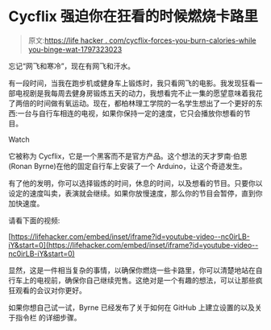 # Cycflix 强迫你在狂看的时候燃烧卡路里

> 原文:[https://life hacker . com/cycflix-forces-you-burn-calories-while you-binge-wat-1797323023](https://lifehacker.com/cycflix-forces-you-to-burn-calories-while-you-binge-wat-1797323023)

忘记“网飞和寒冷”，现在有网飞和汗水。

有一段时间，当我在跑步机或健身车上锻炼时，我只看网飞的电影。我发现狂看一部电视剧是我每周去健身房锻炼五天的动力，我想看完不止一集的愿望意味着我花了两倍的时间做有氧运动。现在，都柏林理工学院的一名学生想出了一个更好的东西:一台与自行车相连的电视，如果你保持一定的速度，它只会播放你想看的节目。

Watch

它被称为 Cycflix，它是一个黑客而不是官方产品。这个想法的天才罗南·伯恩(Ronan Byrne)在他的固定自行车上安装了一个 Arduino，让这个奇迹发生。

有了他的发明，你可以选择锻炼的时间，休息的时间，以及想看的节目。只要你以设定的速度叫卖，表演就会继续。如果你放慢速度，那么你的节目会暂停，直到你加快速度。

请看下面的视频:

 [https://lifehacker.com/embed/inset/iframe?id=youtube-video--nc0irLB-iY&start=0](https://lifehacker.com/embed/inset/iframe?id=youtube-video--nc0irLB-iY&start=0) 

显然，这是一件相当复杂的事情，以确保你燃烧一些卡路里，你可以清楚地站在自行车上的电视前，确保你自己继续兜售。这绝对是一个有趣的想法，可以让那些疯狂观看的会议对你更好。

如果你想自己试一试，Byrne 已经发布了关于如何在 GitHub 上建立设置的以及关于指令栏 的详细步骤。